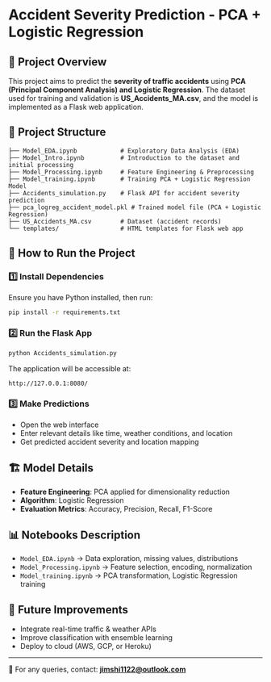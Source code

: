 # Accident Severity Prediction - PCA + Logistic Regression

## 📌 Project Overview
This project aims to predict the **severity of traffic accidents** using **PCA (Principal Component Analysis) and Logistic Regression**. The dataset used for training and validation is **US_Accidents_MA.csv**, and the model is implemented as a Flask web application.

## 📂 Project Structure
```
├── Model_EDA.ipynb            # Exploratory Data Analysis (EDA)
├── Model_Intro.ipynb          # Introduction to the dataset and initial processing
├── Model_Processing.ipynb     # Feature Engineering & Preprocessing
├── Model_training.ipynb       # Training PCA + Logistic Regression Model
├── Accidents_simulation.py    # Flask API for accident severity prediction
├── pca_logreg_accident_model.pkl # Trained model file (PCA + Logistic Regression)
├── US_Accidents_MA.csv        # Dataset (accident records)
└── templates/                 # HTML templates for Flask web app
```

## 🚀 How to Run the Project

### 1️⃣ **Install Dependencies**
Ensure you have Python installed, then run:
```bash
pip install -r requirements.txt
```

### 2️⃣ **Run the Flask App**
```bash
python Accidents_simulation.py
```
The application will be accessible at:
```
http://127.0.0.1:8080/
```

### 3️⃣ **Make Predictions**
- Open the web interface
- Enter relevant details like time, weather conditions, and location
- Get predicted accident severity and location mapping

## 🏗️ Model Details
- **Feature Engineering**: PCA applied for dimensionality reduction
- **Algorithm**: Logistic Regression
- **Evaluation Metrics**: Accuracy, Precision, Recall, F1-Score

## 📊 Notebooks Description
- `Model_EDA.ipynb` → Data exploration, missing values, distributions
- `Model_Processing.ipynb` → Feature selection, encoding, normalization
- `Model_training.ipynb` → PCA transformation, Logistic Regression training

## 📝 Future Improvements
- Integrate real-time traffic & weather APIs
- Improve classification with ensemble learning
- Deploy to cloud (AWS, GCP, or Heroku)

---
📧 For any queries, contact: **jimshi1122@outlook.com**

